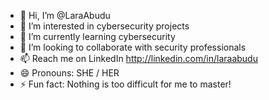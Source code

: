 - 👋 Hi, I’m @LaraAbudu
- 👀 I’m interested in cybersecurity projects
- 🌱 I’m currently learning cybersecurity
- 💞️ I’m looking to collaborate with security professionals
- 📫 Reach me on LinkedIn http://linkedin.com/in/laraabudu
- 😄 Pronouns: SHE / HER
- ⚡ Fun fact: Nothing is too difficult for me to master!

<!---
LaraAbudu/LaraAbudu is a ✨ special ✨ repository because its `README.md` (this file) appears on your GitHub profile.
You can click the Preview link to take a look at your changes.
--->
